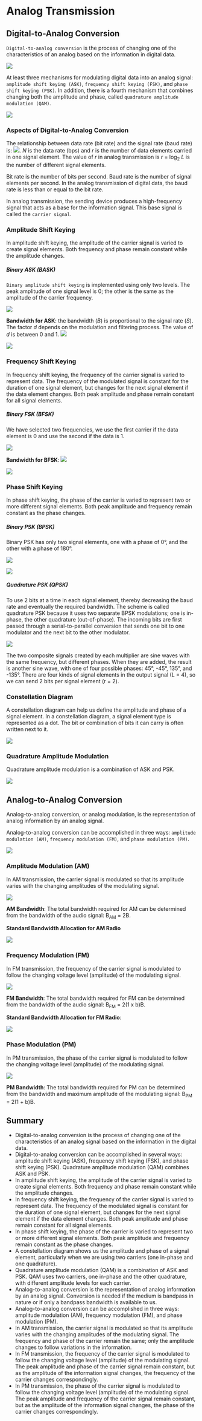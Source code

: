 # Analog Transmission
## Digital-to-Analog Conversion
`Digital-to-analog conversion` is the process of changing one of the characteristics of an analog based on the information in digital data.

![](./static/ch5_1.png)

At least three mechanisms for modulating digital data into an analog signal: `amplitude shift keying (ASK)`, `frequency shift keying (FSK)`, and `phase shift keying (PSK)`. In addition, there is a fourth mechanism that combines changing both the amplitude and phase, called `quadrature amplitude modulation (QAM)`.

![](./static/ch5_2.png)

### Aspects of Digital-to-Analog Conversion
The relationship between data rate (bit rate) and the signal rate (baud rate) is: ![](./static/ch5_f1.png). *N* is the data rate (bps) and *r* is the number of data elements carried in one signal element. The value of *r* in analog transmission is *r* = log<sub>2</sub> *L* is the number of different signal elements.

Bit rate is the number of bits per second. Baud rate is the number of signal elements per second. In the analog transmission of digital data, the baud rate is less than or equal to the bit rate.

In analog transmission, the sending device produces a high-frequency signal that acts as a base for the information signal. This base signal is called the `carrier signal`.

### Amplitude Shift Keying
In amplitude shift keying, the amplitude of the carrier signal is varied to create signal elements. Both frequency and phase remain constant while the amplitude changes.

##### Binary ASK (BASK)
`Binary amplitude shift keying` is implemented using only two levels. The peak amplitude of one signal level is 0; the other is the same as the amplitude of the carrier frequency.

![](./static/ch5_3.png)

**Bandwidth for ASK**: the bandwidth (*B*) is proportional to the signal rate (*S*). The factor *d* depends on the modulation and filtering process. The value of *d* is between 0 and 1. ![](./static/ch5_f2.png)

![](./static/ch5_4.png)

### Frequency Shift Keying
In frequency shift keying, the frequency of the carrier signal is varied to represent data. The frequency of the modulated signal is constant for the duration of one signal element, but changes for the next signal element if the data element changes. Both peak amplitude and phase remain constant for all signal elements.

##### Binary FSK (BFSK)
We have selected two frequencies, we use the first carrier if the data element is 0 and use the second if the data is 1.

![](./static/ch5_6.png)

**Bandwidth for BFSK**: ![](./static/ch5_f3.png)

![](./static/ch5_7.png)

### Phase Shift Keying
In phase shift keying, the phase of the carrier is varied to represent two or more different signal elements. Both peak amplitude and frequency remain constant as the phase changes.

##### Binary PSK (BPSK)
Binary PSK has only two signal elements, one with a phase of 0°, and the other with a phase of 180°.

![](./static/ch5_9.png)

![](./static/ch5_10.png)

##### Quadrature PSK (QPSK)
To use 2 bits at a time in each signal element, thereby decreasing the baud rate and eventually the required bandwidth. The scheme is called quadrature PSK because it uses two separate BPSK modulations; one is in-phase, the other quadrature (out-of-phase). The incoming bits are first passed through a serial-to-parallel conversion that sends one bit to one modulator and the next bit to the other modulator.

![](./static/ch5_11.png)

The two composite signals created by each multiplier are sine waves with the same frequency, but different phases. When they are added, the result is another sine wave, with one of four possible phases: 45°, -45°, 135°, and -135°. There are four kinds of signal elements in the output signal (L = 4), so we can send 2 bits per signal element (r = 2).

### Constellation Diagram
A constellation diagram can help us define the amplitude and phase of a signal element. In a constellation diagram, a signal element type is represented as a dot. The bit or combination of bits it can carry is often written next to it.

![](./static/ch5_12.png)

### Quadrature Amplitude Modulation
Quadrature amplitude modulation is a combination of ASK and PSK.

![](./static/ch5_14.png)


## Analog-to-Analog Conversion
Analog-to-analog conversion, or analog modulation, is the representation of analog information by an analog signal.

Analog-to-analog conversion can be accomplished in three ways: `amplitude modulation (AM)`, `frequency modulation (FM)`, and `phase modulation (PM)`.

![](./static/ch5_15.png)

### Amplitude Modulation (AM)
In AM transmission, the carrier signal is modulated so that its amplitude varies with the changing amplitudes of the modulating signal.

![](./static/ch5_16.png)

**AM Bandwidth**: The total bandwidth required for AM can be determined from the bandwidth of the audio signal: B<sub>AM</sub> = 2B.

**Standard Bandwidth Allocation for AM Radio**

![](./static/ch5_17.png)

### Frequency Modulation (FM)
In FM transmission, the frequency of the carrier signal is modulated to follow the changing voltage level (amplitude) of the modulating signal.

![](./static/ch5_18.png)

**FM Bandwidth**: The total bandwidth required for FM can be determined from the bandwidth of the audio signal: B<sub>FM</sub> = 2(1 x b)B.

**Standard Bandwidth Allocation for FM Radio**:

![](./static/ch5_19.png)

### Phase Modulation (PM)
In PM transmission, the phase of the carrier signal is modulated to follow the changing voltage level (amplitude) of the modulating signal.

![](./static/ch5_20.png)

**PM Bandwidth**: The total bandwidth required for PM can be determined from the bandwidth and maximum amplitude of the modulating signal: B<sub>PM</sub> = 2(1 + b)B.


## Summary
- Digital-to-analog conversion is the process of changing one of the characteristics of an analog signal based on the information in the digital data.
- Digital-to-analog conversion can be accomplished in several ways: amplitude shift keying (ASK), frequency shift keying (FSK), and phase shift keying (PSK). Quadrature amplitude modulation (QAM) combines ASK and PSK.
- In amplitude shift keying, the amplitude of the carrier signal is varied to create signal elements. Both frequency and phase remain constant while the amplitude changes.
- In frequency shift keying, the frequency of the carrier signal is varied to represent data. The frequency of the modulated signal is constant for the duration of one signal element, but changes for the next signal element if the data element changes. Both peak amplitude and phase remain constant for all signal elements.
- In phase shift keying, the phase of the carrier is varied to represent two or more different signal elements. Both peak amplitude and frequency remain constant as the phase changes.
- A constellation diagram shows us the amplitude and phase of a signal element, particularly when we are using two carriers (one in-phase and one quadrature).
- Quadrature amplitude modulation (QAM) is a combination of ASK and PSK. QAM uses two carriers, one in-phase and the other quadrature, with different amplitude levels for each carrier.
- Analog-to-analog conversion is the representation of analog information by an analog signal. Conversion is needed if the medium is bandpass in nature or if only a bandpass bandwidth is available to us.
- Analog-to-analog conversion can be accomplished in three ways: amplitude modulation (AM), frequency modulation (FM), and phase modulation (PM).
- In AM transmission, the carrier signal is modulated so that its amplitude varies with the changing amplitudes of the modulating signal. The frequency and phase of the carrier remain the same; only the amplitude changes to follow variations in the information.
- In FM transmission, the frequency of the carrier signal is modulated to follow the changing voltage level (amplitude) of the modulating signal. The peak amplitude and phase of the carrier signal remain constant, but as the amplitude of the information signal changes, the frequency of the carrier changes correspondingly.
- In PM transmission, the phase of the carrier signal is modulated to follow the changing voltage level (amplitude) of the modulating signal. The peak amplitude and frequency of the carrier signal remain constant, but as the amplitude of the information signal changes, the phase of the carrier changes correspondingly.

